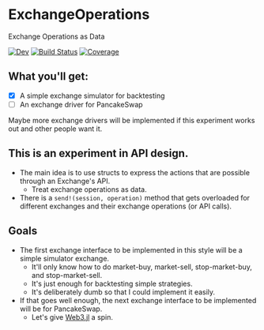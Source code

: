 # ExchangeOperations

Exchange Operations as Data

[![Dev](https://img.shields.io/badge/docs-dev-blue.svg)](https://g-gundam.github.io/ExchangeOperations.jl/dev/)
[![Build Status](https://github.com/g-gundam/XO.jl/actions/workflows/CI.yml/badge.svg?branch=main)](https://github.com/g-gundam/ExchangeOperations.jl/actions/workflows/CI.yml?query=branch%3Amain)
[![Coverage](https://codecov.io/gh/g-gundam/XO.jl/branch/main/graph/badge.svg)](https://codecov.io/gh/g-gundam/ExchangeOperations.jl)

## What you'll get:

- [x] A simple exchange simulator for backtesting
- [ ] An exchange driver for PancakeSwap

Maybe more exchange drivers will be implemented if this experiment works out and other people want it.

## This is an experiment in API design.

- The main idea is to use structs to express the actions that are possible through an Exchange's API.
  + Treat exchange operations as data.
- There is a `send!(session, operation)` method that gets overloaded for different exchanges and their exchange operations (or API calls).

## Goals

- The first exchange interface to be implemented in this style will be a simple simulator exchange.
  + It'll only know how to do market-buy, market-sell, stop-market-buy, and stop-market-sell.
  + It's just enough for backtesting simple strategies.
  + It's deliberately dumb so that I could implement it easily.
- If that goes well enough, the next exchange interface to be implemented will be for PancakeSwap.
  + Let's give [Web3.jl](https://github.com/lambda-mechanics/Web3.jl) a spin.

